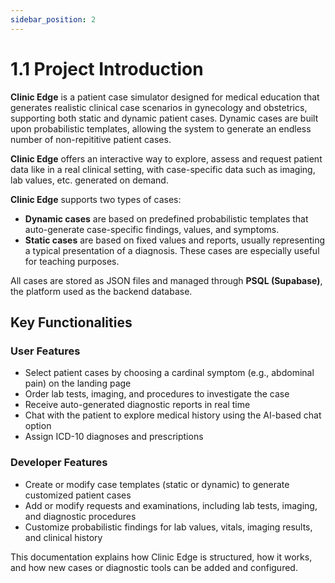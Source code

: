 ```yaml
---
sidebar_position: 2
---
```

# 1.1 Project Introduction

**Clinic Edge** is a patient case simulator designed for medical education that generates realistic clinical case scenarios in gynecology and obstetrics, supporting both static and dynamic patient cases. Dynamic cases are built upon probabilistic templates, allowing the system to generate an endless number of non-repititive patient cases. 

**Clinic Edge** offers an interactive way to explore, assess and request patient data like in a real clinical setting, with case-specific data such as imaging, lab values, etc. generated on demand.

**Clinic Edge** supports two types of cases:

- **Dynamic cases** are based on predefined probabilistic templates that auto-generate case-specific findings, values, and symptoms.
- **Static cases** are based on fixed values and reports, usually representing a typical presentation of a diagnosis.  These cases are especially useful for teaching purposes.

All cases are stored as JSON files and managed through **PSQL (Supabase)**, the platform used as the backend database. 

## Key Functionalities

### User Features

- Select patient cases by choosing a cardinal symptom (e.g., abdominal pain) on the landing page
- Order lab tests, imaging, and procedures to investigate the case
- Receive auto-generated diagnostic reports in real time
- Chat with the patient to explore medical history using the AI-based chat option
- Assign ICD-10 diagnoses and prescriptions

### Developer Features

- Create or modify case templates (static or dynamic) to generate customized patient cases
- Add or modify requests and examinations, including lab tests, imaging, and diagnostic procedures  
- Customize probabilistic findings for lab values, vitals, imaging results, and clinical history  

This documentation explains how Clinic Edge is structured, how it works, and how new cases or diagnostic tools can be added and configured.
